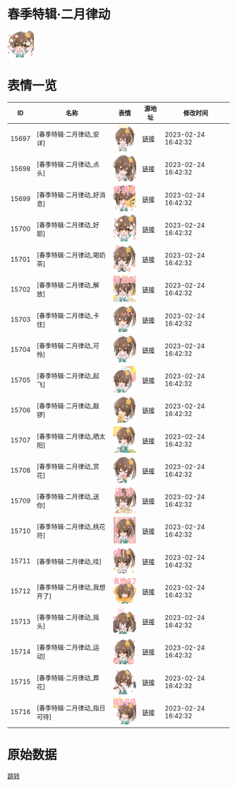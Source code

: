 # 春季特辑·二月律动

<img src="./cover.png" height="60" alt="cover" />

# 表情一览

|ID|名称|表情|源地址|修改时间|
|----|----|----|----|----|
|15697|[春季特辑·二月律动_安详]|<img src="./pic/015697_%5B春季特辑·二月律动_安详%5D.png" height="60" alt="安详"/>|[链接](https://i0.hdslb.com/bfs/emote/d1e0e0d0f4e193be1a6806a71a5623c0fc388704.png)|2023-02-24 16:42:32|
|15698|[春季特辑·二月律动_点头]|<img src="./pic/015698_%5B春季特辑·二月律动_点头%5D.png" height="60" alt="点头"/>|[链接](https://i0.hdslb.com/bfs/emote/97da3327a291f39ecff9b68458417a40f55e19f4.png)|2023-02-24 16:42:32|
|15699|[春季特辑·二月律动_好消息]|<img src="./pic/015699_%5B春季特辑·二月律动_好消息%5D.png" height="60" alt="好消息"/>|[链接](https://i0.hdslb.com/bfs/emote/a6f99b2fb38ee348a5426d1f333b02aec6cb1841.png)|2023-02-24 16:42:32|
|15700|[春季特辑·二月律动_好耶]|<img src="./pic/015700_%5B春季特辑·二月律动_好耶%5D.png" height="60" alt="好耶"/>|[链接](https://i0.hdslb.com/bfs/emote/ddb3df692db3b029447d7f012e2ad2a5b26059cc.png)|2023-02-24 16:42:32|
|15701|[春季特辑·二月律动_喝奶茶]|<img src="./pic/015701_%5B春季特辑·二月律动_喝奶茶%5D.png" height="60" alt="喝奶茶"/>|[链接](https://i0.hdslb.com/bfs/emote/b305f7a32e07c4ecedb44c68e6c9bca1552be8a4.png)|2023-02-24 16:42:32|
|15702|[春季特辑·二月律动_解放]|<img src="./pic/015702_%5B春季特辑·二月律动_解放%5D.png" height="60" alt="解放"/>|[链接](https://i0.hdslb.com/bfs/emote/50b929f73254cacecdd334267d603c994d078813.png)|2023-02-24 16:42:32|
|15703|[春季特辑·二月律动_卡住]|<img src="./pic/015703_%5B春季特辑·二月律动_卡住%5D.png" height="60" alt="卡住"/>|[链接](https://i0.hdslb.com/bfs/emote/c9176269d445b8d9394221fe0e839cdc8d55f6f6.png)|2023-02-24 16:42:32|
|15704|[春季特辑·二月律动_可怜]|<img src="./pic/015704_%5B春季特辑·二月律动_可怜%5D.png" height="60" alt="可怜"/>|[链接](https://i0.hdslb.com/bfs/emote/f1d06cd93fe13d172eac5df7c8e06337112cf23f.png)|2023-02-24 16:42:32|
|15705|[春季特辑·二月律动_起飞]|<img src="./pic/015705_%5B春季特辑·二月律动_起飞%5D.png" height="60" alt="起飞"/>|[链接](https://i0.hdslb.com/bfs/emote/dbefb3cc7f7e90f0530e5b270e1453163b2f3b7e.png)|2023-02-24 16:42:32|
|15706|[春季特辑·二月律动_敲锣]|<img src="./pic/015706_%5B春季特辑·二月律动_敲锣%5D.png" height="60" alt="敲锣"/>|[链接](https://i0.hdslb.com/bfs/emote/6ebb133f606ef792ad268414b6fd1613933e4c3f.png)|2023-02-24 16:42:32|
|15707|[春季特辑·二月律动_晒太阳]|<img src="./pic/015707_%5B春季特辑·二月律动_晒太阳%5D.png" height="60" alt="晒太阳"/>|[链接](https://i0.hdslb.com/bfs/emote/b4075a91434bb0390b54b3b135d298accfccdb36.png)|2023-02-24 16:42:32|
|15708|[春季特辑·二月律动_赏花]|<img src="./pic/015708_%5B春季特辑·二月律动_赏花%5D.png" height="60" alt="赏花"/>|[链接](https://i0.hdslb.com/bfs/emote/2b933af47c05d18315b5b6803425615357cca412.png)|2023-02-24 16:42:32|
|15709|[春季特辑·二月律动_送你]|<img src="./pic/015709_%5B春季特辑·二月律动_送你%5D.png" height="60" alt="送你"/>|[链接](https://i0.hdslb.com/bfs/emote/9b05fc6c5006e1628ca8eeaf7c30d0da55a4c5a3.png)|2023-02-24 16:42:32|
|15710|[春季特辑·二月律动_桃花符]|<img src="./pic/015710_%5B春季特辑·二月律动_桃花符%5D.png" height="60" alt="桃花符"/>|[链接](https://i0.hdslb.com/bfs/emote/a70225edc42a6ccb81ef9d79eed19b8a9e56dacb.png)|2023-02-24 16:42:32|
|15711|[春季特辑·二月律动_哇]|<img src="./pic/015711_%5B春季特辑·二月律动_哇%5D.png" height="60" alt="哇"/>|[链接](https://i0.hdslb.com/bfs/emote/6d2ac3cb77c7285e5d301008960598c1a582ee18.png)|2023-02-24 16:42:32|
|15712|[春季特辑·二月律动_我想开了]|<img src="./pic/015712_%5B春季特辑·二月律动_我想开了%5D.png" height="60" alt="我想开了"/>|[链接](https://i0.hdslb.com/bfs/emote/f0190017d2dceed6e646f8389e8c8919316005fa.png)|2023-02-24 16:42:32|
|15713|[春季特辑·二月律动_摇头]|<img src="./pic/015713_%5B春季特辑·二月律动_摇头%5D.png" height="60" alt="摇头"/>|[链接](https://i0.hdslb.com/bfs/emote/0e64993d1c6dc12ea6418bf6d02e1ddeabf11713.png)|2023-02-24 16:42:32|
|15714|[春季特辑·二月律动_运动]|<img src="./pic/015714_%5B春季特辑·二月律动_运动%5D.png" height="60" alt="运动"/>|[链接](https://i0.hdslb.com/bfs/emote/939a45e431946d5868a729e48ae4335fceb99a71.png)|2023-02-24 16:42:32|
|15715|[春季特辑·二月律动_葬花]|<img src="./pic/015715_%5B春季特辑·二月律动_葬花%5D.png" height="60" alt="葬花"/>|[链接](https://i0.hdslb.com/bfs/emote/d8a936ebae1ef5dfa97d02d666808cb5263dd066.png)|2023-02-24 16:42:32|
|15716|[春季特辑·二月律动_指日可待]|<img src="./pic/015716_%5B春季特辑·二月律动_指日可待%5D.png" height="60" alt="指日可待"/>|[链接](https://i0.hdslb.com/bfs/emote/08ee17ee916d28c308301408bd6cd616ad1f4658.png)|2023-02-24 16:42:32|

# 原始数据

[跳转](./raw.json)

